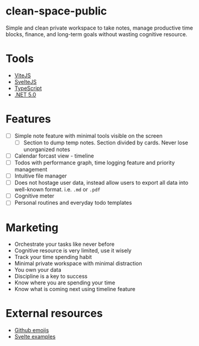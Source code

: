 # clean-space-public
Simple and clean private workspace to take notes, manage productive time blocks, finance, and long-term goals without wasting cognitive resource. 

# Tools
- [ViteJS](https://vitejs.dev/)
- [SvelteJS](https://svelte.dev/)
- [TypeScript](https://www.typescriptlang.org/)
- [.NET 5.0](https://dotnet.microsoft.com/download/dotnet/5.0)

# Features
- [ ] Simple note feature with minimal tools visible on the screen
    - [ ] Section to dump temp notes. Section divided by cards. Never lose unorganized notes
- [ ] Calendar forcast view - timeline
- [ ] Todos with performance graph, time logging feature and priority management
- [ ] Intuitive file manager
- [ ] Does not hostage user data, instead allow users to export all data into well-known format. i.e. `.md` or `.pdf`
- [ ] Cognitive meter
- [ ] Personal routines and everyday todo templates

# Marketing
- Orchestrate your tasks like never before
- Cognitive resource is very limited, use it wisely
- Track your time spending habit
- Minimal private workspace with minimal distraction
- You own your data
- Discipline is a key to success
- Know where you are spending your time
- Know what is coming next using timeline feature

# External resources
- [Github emojis](https://gist.github.com/rxaviers/7360908)
- [Svelte examples](https://svelte.dev/examples#hello-world)
